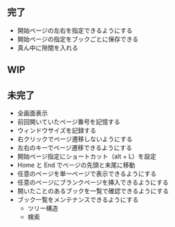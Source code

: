 ## 完了
- 開始ページの左右を指定できるようにする
- 開始ページの指定をブックごとに保存できる
- 真ん中に隙間を入れる

## WIP

## 未完了
- 全画面表示
- 前回開いていたページ番号を記憶する
- ウィンドウサイズを記録する
- 右クリックでページ遷移しないようにする
- 左右のキーでページ遷移できるようにする
- 開始ページ指定にショートカット（alt + L）を設定
- Home と End でページの先頭と末尾に移動
- 任意のページを単一ページで表示できるようにする
- 任意のページにブランクページを挿入できるようにする
- 開いたことのあるブックを一覧で確認できるようにする
- ブック一覧をメンテナンスできるようにする
    - ツリー構造
    - 検索
